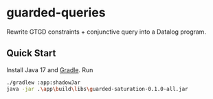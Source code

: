# guarded-queries

Rewrite GTGD constraints + conjunctive query into a Datalog program.

## Quick Start

Install Java 17 and [Gradle](https://gradle.org/install/). Run

```bash
./gradlew :app:shadowJar
java -jar .\app\build\libs\guarded-saturation-0.1.0-all.jar
```
